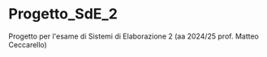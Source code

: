 # Progetto_SdE_2
Progetto per l'esame di Sistemi di Elaborazione 2 (aa 2024/25 prof. Matteo Ceccarello)
